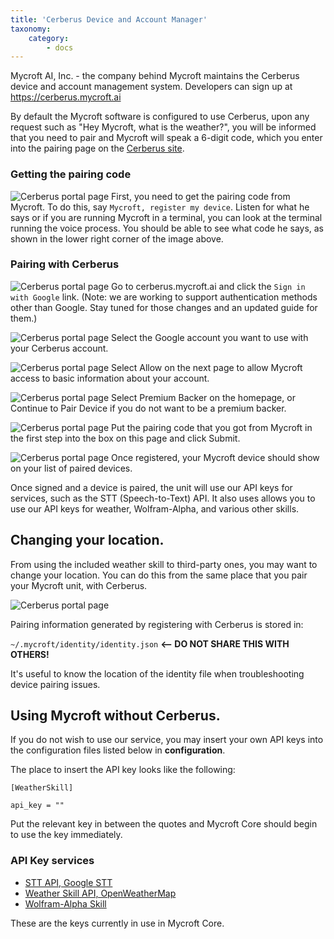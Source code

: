 ```yaml
---
title: 'Cerberus Device and Account Manager'
taxonomy:
    category:
        - docs
---
```

Mycroft AI, Inc. - the company behind Mycroft maintains the Cerberus device and account management system. Developers can sign up at https://cerberus.mycroft.ai

By default the Mycroft software is configured to use Cerberus, upon any request such as "Hey Mycroft, what is the weather?", you will be informed that you need to pair and Mycroft will speak a 6-digit code, which you enter into the pairing page on the [Cerberus site](https://cerberus.mycroft.ai).

### Getting the pairing code
![Cerberus portal page](../CerbWalk0-termcode.png)
First, you need to get the pairing code from Mycroft. To do this, say `Mycroft, register my device`. Listen for what he says or if you are running Mycroft in a terminal, you can look at the terminal running the voice process. You should be able to see what code he says, as shown in the lower right corner of the image above.

### Pairing with Cerberus
![Cerberus portal page](../CerbWalk1-portal.png)
Go to cerberus.mycroft.ai and click the `Sign in with Google` link. 
(Note: we are working to support authentication methods other than Google. Stay tuned for those changes and an updated guide for them.)

![Cerberus portal page](../CerbWalk2-chooseaccount.png)
Select the Google account you want to use with your Cerberus account.

![Cerberus portal page](../CerbWalk3-permissions.png)
Select Allow on the next page to allow Mycroft access to basic information about your account.

![Cerberus portal page](../CerbWalk4-homepage.png)
Select Premium Backer on the homepage, or Continue to Pair Device if you do not want to be a premium backer.

![Cerberus portal page](../CerbWalk5-pairing.png)
Put the pairing code that you got from Mycroft in the first step into the box on this page and click Submit.

![Cerberus portal page](../CerbWalk6-registered.png)
Once registered, your Mycroft device should show on your list of paired devices.

Once signed and a device is paired, the unit will use our API keys for services, such as the STT (Speech-to-Text) API. It also uses allows you to use our API keys for weather, Wolfram-Alpha, and various other skills.

## Changing your location.

From using the included weather skill to third-party ones, you may want to change your location. You can do this from the same place that you pair your Mycroft unit, with Cerberus.

![Cerberus portal page](../CerbWalk7-location.png)

Pairing information generated by registering with Cerberus is stored in:

`~/.mycroft/identity/identity.json` <b><-- DO NOT SHARE THIS WITH OTHERS!</b>

It's useful to know the location of the identity file when troubleshooting device pairing issues.

## Using Mycroft without Cerberus.
If you do not wish to use our service, you may insert your own API keys into the configuration files listed below in <b>configuration</b>.

The place to insert the API key looks like the following:

`[WeatherSkill]`

`api_key = ""`

Put the relevant key in between the quotes and Mycroft Core should begin to use the key immediately.

### API Key services

- [STT API, Google STT](http://www.chromium.org/developers/how-tos/api-keys)
- [Weather Skill API, OpenWeatherMap](http://openweathermap.org/api)
- [Wolfram-Alpha Skill](http://products.wolframalpha.com/api/)

These are the keys currently in use in Mycroft Core.
